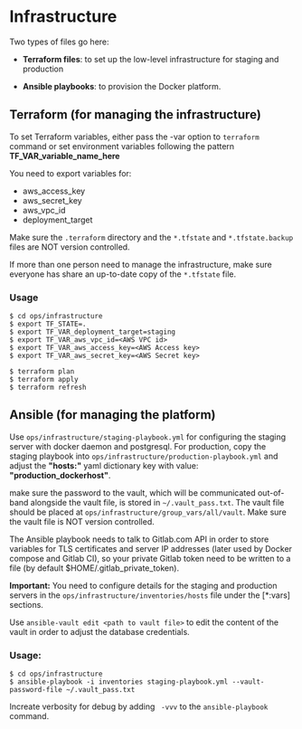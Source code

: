 # Infrastructure


Two types of files go here:


* **Terraform files**: to set up the low-level infrastructure for staging and production

* **Ansible playbooks**: to provision the Docker platform.


## Terraform (for managing the infrastructure)

To set Terraform variables, either pass the -var option to ``terraform`` command or set environment variables following the pattern **TF_VAR_variable_name_here**

You need to export variables for:
* aws\_access\_key
* aws\_secret\_key
* aws\_vpc\_id
* deployment_target

Make sure the ``.terraform`` directory and the ``*.tfstate`` and ``*.tfstate.backup`` files are NOT version controlled.

If more than one person need to manage the infrastructure, make sure everyone has share an up-to-date copy of the ``*.tfstate`` file.

### Usage

```
$ cd ops/infrastructure
$ export TF_STATE=.
$ export TF_VAR_deployment_target=staging
$ export TF_VAR_aws_vpc_id=<AWS VPC id>
$ export TF_VAR_aws_access_key=<AWS Access key>
$ export TF_VAR_aws_secret_key=<AWS Secret key>

$ terraform plan
$ terraform apply
$ terraform refresh
```

## Ansible (for managing the platform)

Use ``ops/infrastructure/staging-playbook.yml`` for configuring the staging server with docker daemon and postgresql.
For production, copy the staging playbook into ``ops/infrastructure/production-playbook.yml`` and adjust the **"hosts:"** yaml dictionary key with value: **"production_dockerhost"**.


make sure the password to the vault, which will be communicated out-of-band alongside the vault file, is stored in ``~/.vault_pass.txt``.
The vault file should be placed at ``ops/infrastructure/group_vars/all/vault``. Make sure the vault file is NOT version controlled.

The Ansible playbook needs to talk to Gitlab.com API in order to store variables for TLS certificates and server IP addresses (later used by Docker compose and Gitlab CI), so your private Gitlab token need to be written to a file (by default $HOME/.gitlab\_private\_token).

**Important:** You need to configure details for the staging and production servers in the ``ops/infrastructure/inventories/hosts`` file under the [\*:vars] sections.


Use ``ansible-vault edit <path to vault file>`` to edit the content of the vault in order to adjust the database credentials.

### Usage:

```
$ cd ops/infrastructure
$ ansible-playbook -i inventories staging-playbook.yml --vault-password-file ~/.vault_pass.txt
```

Increate verbosity for debug by adding `` -vvv``  to the ``ansible-playbook`` command.
